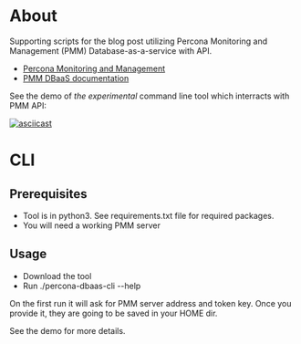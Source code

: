 # About

Supporting scripts for the blog post utilizing Percona Monitoring and Management (PMM) Database-as-a-service with API.

* [Percona Monitoring and Management](https://www.percona.com/software/database-tools/percona-monitoring-and-management)
* [PMM DBaaS documentation](https://docs.percona.com/percona-monitoring-and-management/using/dbaas.html)

See the demo of *the experimental* command line tool which interracts with PMM API:

[![asciicast](https://asciinema.org/a/FhXGLVgAa6DdZ8C7sdu0OxMOf.png)](https://asciinema.org/a/FhXGLVgAa6DdZ8C7sdu0OxMOf)

# CLI

## Prerequisites

* Tool is in python3. See requirements.txt file for required packages.
* You will need a working PMM server 

## Usage

* Download the tool
* Run ./percona-dbaas-cli --help

On the first run it will ask for PMM server address and token key. Once you provide it, they are going to be saved in your HOME dir.

See the demo for more details.

